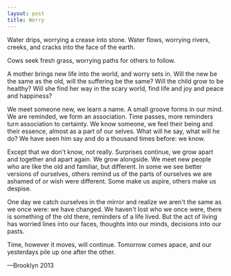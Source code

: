 ```yaml
---
layout: post
title: Worry
---
```


Water drips, worrying a crease into stone. Water flows, worrying rivers, creeks, and cracks into the face of the earth.

Cows seek fresh grass, worrying paths for others to follow.

A mother brings new life into the world, and worry sets in. Will the new be the same as the old, will the suffering be the same? Will the child grow to be healthy? Will she find her way in the scary world, find life and joy and peace and happiness?

We meet someone new, we learn a name. A small groove forms in our mind. We are reminded, we form an association. Time passes, more reminders turn association to certainty. We know someone, we feel their being and their essence, almost as a part of our selves. What will he say, what will he do? We have seen him say and do a thousand times before: we know.

Except that we don't know, not really. Surprises continue, we grow apart and together and apart again. We grow alongside. We meet new people who are like the old and familiar, but different. In some we see better versions of ourselves, others remind us of the parts of ourselves we are ashamed of or wish were different. Some make us aspire, others make us despise.

One day we catch ourselves in the mirror and realize we aren't the same as we once were: we have changed. We haven't lost who we once were, there is something of the old there, reminders of a life lived. But the act of living has worried lines into our faces, thoughts into our minds, decisions into our pasts.

Time, however it moves, will continue. Tomorrow comes apace, and our yesterdays pile up one after the other.

—Brooklyn 2013